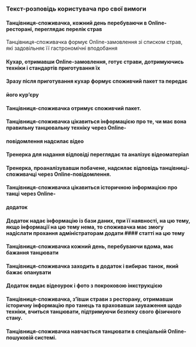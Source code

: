 ### Текст-розповідь користувача про свої вимоги

#### Танцівниця-споживачка, кожний день перебуваючи в Online-ресторані, переглядає перелік страв
 Танцівниця-споживачка формує Online-замовлення зі списком страв, які задовільняє її гастрономічні вподобання
#### Кухар, отримавши Online-замовлення, готує страви, дотримуючись техніки і стандартів приготування їх
#### Зразу  після приготування кухар формує  споживчий пакет та передає
#### його кур’єру
#### Танцівниця-споживачка отримує споживчий пакет.
####
#### Танцівниця-споживачка цікавиться  інформацією про те, чи має вона правильну танцювальну техніку  через  Online-
#### повідомлення надсилає відео 
#### Тренерка для надання відповіді переглядає та аналізує відеоматеріал
#### Тренерка, проаналізувавши побачене, надсилає відповідь танцівниці-споживачці через Online-повідомлення.
####
#### Танцівниця-споживачка цікавиться історичною інформацією про танці  через  Online-
#### додаток 
#### Додаток надає інформацію із бази даних, при її наявності, на цю тему, якщо інформації на цю тему нема, то споживачка має змогу надіслати прохання адміністраторам додати #### статті на цю тему
####
#### Танцівниця-споживачка кожний день, перебуваючи вдома, має бажання танцювати
#### Танцівниця-споживачка заходить в додаток і вибирає танок, який бажає опанувати
#### Додаток видає відеоурок і фото з покроковою інкструкцією 
####
#### Танцівниця-споживачка, з’ївши страви з ресторану, отримавши історичну інформацію про танець  та враховавши зауваження щодо техніки, вчиться танцювати, підтримуючи безпеку свого фізичного стану.
####
#### Танцівниця-споживачка навчається танцювати в спеціальній Online-пошуковій системі.
